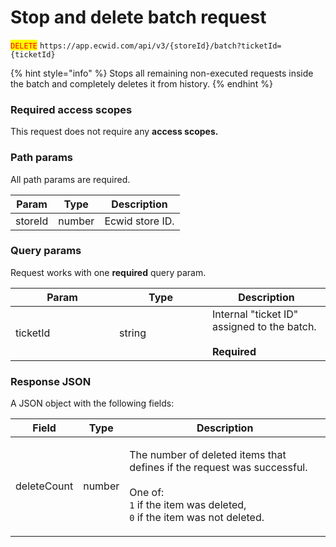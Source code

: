 # Stop and delete batch request

<mark style="color:red;">`DELETE`</mark> `https://app.ecwid.com/api/v3/{storeId}/batch?ticketId={ticketId}`

{% hint style="info" %}
Stops all remaining non-executed requests inside the batch and completely deletes it from history.
{% endhint %}

### Required access scopes

This request does not require any **access scopes.**

### Path params

All path params are required.

| Param   | Type   | Description     |
| ------- | ------ | --------------- |
| storeId | number | Ecwid store ID. |

### Query params

Request works with one **required** query param.

<table><thead><tr><th width="150">Param</th><th width="133">Type</th><th>Description</th></tr></thead><tbody><tr><td>ticketId</td><td>string</td><td>Internal "ticket ID" assigned to the batch.<br><br><strong>Required</strong></td></tr></tbody></table>

### Response JSON

A JSON object with the following fields:

| Field       | Type   | Description                                                                                                                                                                             |
| ----------- | ------ | --------------------------------------------------------------------------------------------------------------------------------------------------------------------------------------- |
| deleteCount | number | <p>The number of deleted items that defines if the request was successful.<br><br>One of:<br><code>1</code> if the item was deleted,<br><code>0</code> if the item was not deleted.</p> |
